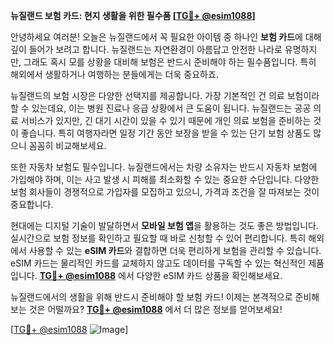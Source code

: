 **뉴질랜드 보험 카드: 현지 생활을 위한 필수품 [[TG💪+ @esim1088](https://t.me/s/esim1088)]**

안녕하세요 여러분! 오늘은 뉴질랜드에서 꼭 필요한 아이템 중 하나인 **보험 카드**에 대해 깊이 들어가 보려고 합니다. 뉴질랜드는 자연환경이 아름답고 안전한 나라로 유명하지만, 그래도 혹시 모를 상황을 대비해 보험은 반드시 준비해야 하는 필수품입니다. 특히 해외에서 생활하거나 여행하는 분들에게는 더욱 중요하죠.

뉴질랜드의 보험 시장은 다양한 선택지를 제공합니다. 가장 기본적인 건 의료 보험이라 할 수 있는데요, 이는 병원 진료나 응급 상황에서 큰 도움이 됩니다. 뉴질랜드는 공공 의료 서비스가 있지만, 긴 대기 시간이 있을 수 있기 때문에 개인 의료 보험을 준비하는 것이 좋습니다. 특히 여행자라면 일정 기간 동안 보장을 받을 수 있는 단기 보험 상품도 많으니 꼼꼼히 비교해보세요.

또한 자동차 보험도 필수입니다. 뉴질랜드에서는 차량 소유자는 반드시 자동차 보험에 가입해야 하며, 이는 사고 발생 시 피해를 최소화할 수 있는 중요한 수단입니다. 다양한 보험 회사들이 경쟁적으로 가입자를 모집하고 있으니, 가격과 조건을 잘 따져보는 것이 중요합니다.

현대에는 디지털 기술이 발달하면서 **모바일 보험 앱**을 활용하는 것도 좋은 방법입니다. 실시간으로 보험 정보를 확인하고 필요할 때 바로 신청할 수 있어 편리합니다. 특히 해외에서 사용할 수 있는 **eSIM 카드**와 결합하면 더욱 편리하게 보험을 관리할 수 있습니다. eSIM 카드는 물리적인 카드를 교체하지 않고도 데이터를 구독할 수 있는 혁신적인 제품입니다. **[TG💪+ @esim1088](https://t.me/s/esim1088)** 에서 다양한 eSIM 카드 상품을 확인해보세요.

뉴질랜드에서의 생활을 위해 반드시 준비해야 할 보험 카드! 이제는 본격적으로 준비해보는 것은 어떨까요? **[TG💪+ @esim1088](https://t.me/s/esim1088)** 에서 더 많은 정보를 얻어보세요!

[[TG💪+ @esim1088](https://t.me/s/esim1088) ![Image](https://i.postimg.cc/Y0z9fWf4/image.png)]